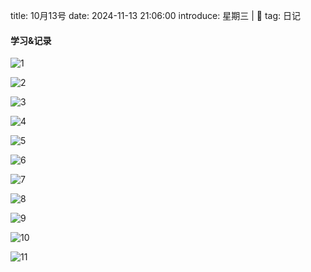title: 10月13号
date: 2024-11-13 21:06:00
introduce: 星期三 | 👿
tag: 日记

#### 学习&记录
![1](/static/img/2024/11/13/1.jpg)

![2](/static/img/2024/11/13/2.jpg)

![3](/static/img/2024/11/13/3.jpg)

![4](/static/img/2024/11/13/4.jpg)

![5](/static/img/2024/11/13/5.jpg)

![6](/static/img/2024/11/13/6.jpg)

![7](/static/img/2024/11/13/7.jpg)

![8](/static/img/2024/11/13/8.jpg)

![9](/static/img/2024/11/13/9.jpg)

![10](/static/img/2024/11/13/10.jpg)

![11](/static/img/2024/11/13/11.jpg)

